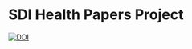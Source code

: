 # SDI Health Papers Project

[![DOI](https://zenodo.org/badge/414682581.svg)](https://zenodo.org/doi/10.5281/zenodo.6478471)
